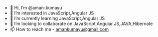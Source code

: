 - 👋 Hi, I’m @aman-kumayu
- 👀 I’m interested in JavaScript,Angular JS
- 🌱 I’m currently learning JavaScript,Angular JS
- 💞️ I’m looking to collaborate on JavaScript,Angular JS,JAVA,Hibernate
- 📫 How to reach me - amankumayu@gmail.com

<!---
aman-kumayu/aman-kumayu is a ✨ special ✨ repository because its `README.md` (this file) appears on your GitHub profile.
You can click the Preview link to take a look at your changes.
--->

